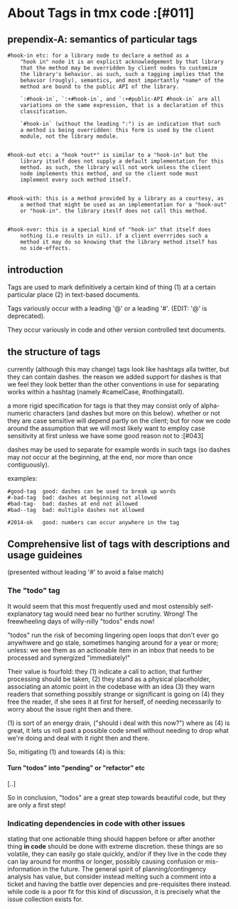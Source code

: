 # About Tags in tmx code :[#011]

## prependix-A: semantics of particular tags

    #hook-in etc: for a library node to declare a method as a
        "hook in" node it is an explicit acknowledgement by that library
        that the method may be overridden by client nodes to customize
        the library's behavior. as such, such a tagging implies that the
        behavior (rougly), semantics, and most importantly *name* of the
        method are bound to the public API of the library.

        `:#hook-in`, `:+#hook-in`, and `:+#public-API #hook-in` are all
        variations on the same expression, that is a declaration of this
        classification.

        `#hook-in` (without the leading ":") is an indication that such
        a method is being overridden: this form is used by the client
        module, not the library module.


    #hook-out etc: a "hook *out*" is similar to a "hook-in" but the
        library itself does not supply a default implementation for this
        method. as such, the library will not work unless the client
        node implements this method, and so the client node must
        implement every such method itself.


    #hook-with: this is a method provided by a library as a courtesy, as
        a method that might be used as an implementation for a "hook-out"
        or "hook-in". the library iteslf does not call this method.


    #hook-over: this is a special kind of "hook-in" that itself does
        nothing (i.e results in nil). if a client overrrides such a
        method it may do so knowing that the library method itself has
        no side-effects.




## introduction

Tags are used to mark definitively a certain kind of thing (1) at a
certain particular place (2) in text-based documents.

Tags variously occur with a leading '@' or a leading '#'.
(EDIT: '@' is deprecated).

They occur variously in code and other version controlled text
documents.



## the structure of tags

currently (although this may change) tags look like hashtags alla
twitter, but they can contain dashes. the reason we added support for
dashes is that we feel they look better than the other conventions in
use for separating works within a hashtag (namely #camelCase,
#nothingatall).

a more rigid specification for tags is that they may consist only of
alpha-numeric characters (and dashes but more on this below). whether
or not they are case sensitive will depend partly on the client; but for
now we code around the assumption that we will most likely want to
employ case sensitivity at first unless we have some good reason not to
:[#043]

dashes may be used to separate for example words in such tags (so dashes
may *not* occur at the beginning, at the end, nor more than once
contiguously).

examples:

    #good-tag  good: dashes can be used to break up words
    #-bad-tag  bad: dashes at beginning not allowed
    #bad-tag-  bad: dashes at end not allowed
    #bad--tag  bad: multiple dashes not allowed

    #2014-ok   good: numbers can occur anywhere in the tag



## Comprehensive list of tags with descriptions and usage guideines

(presented without leading '#' to avoid a false match)



### The "todo" tag

It would seem that this most frequently used and most ostensibly
self-explanatory tag would need bear no further scrutiny.  Wrong!
The freewheeling days of willy-nilly "todos" ends now!

"todos" run the risk of becoming lingering open loops that don't
ever go anywhwere and go stale, sometimes hanging around for a year
or more; unless: we see them as an actionable item in an inbox
that needs to be processed and synergized "immediately!"

Their value is fourfold: they (1) indicate a call to action, that
further processing should be taken, (2) they stand as a physical
placeholder, associating an atomic point in the codebase with an
idea (3) they warn readers that something possibly strange or
significant is going on (4) they free the reader, if she sees it
at first for herself, of needing necessarily to worry about the
issue right then and there.

(1) is sort of an energy drain, ("should i deal with this now?")
where as (4) is great, it lets us roll past a possible code smell
without needing to drop what we're doing and deal with it right
then and there.

So, mitigating (1) and towards (4) is this:

#### Turn "todos" into "pending" or "refactor" etc

[..]


So in conclusion, "todos" are a great step towards beautiful code,
but they are only a first step!


### Indicating dependencies in code with other issues

stating that one actionable thing should happen before or after
another thing **in code** should be done with extreme discretion.
these things are so volatile, they can easily go stale quickly, and/or
if they live in the code they can lay around for months or longer,
possibly causing confusion or mis-information in the future. The general
spirit of planning/contingency analysis has value, but consider instead
melting such a comment into a ticket and having the battle over
depencies and pre-requisites there instead. while code is a poor
fit for this kind of discussion, it is precisely what the
issue collection exists for.
